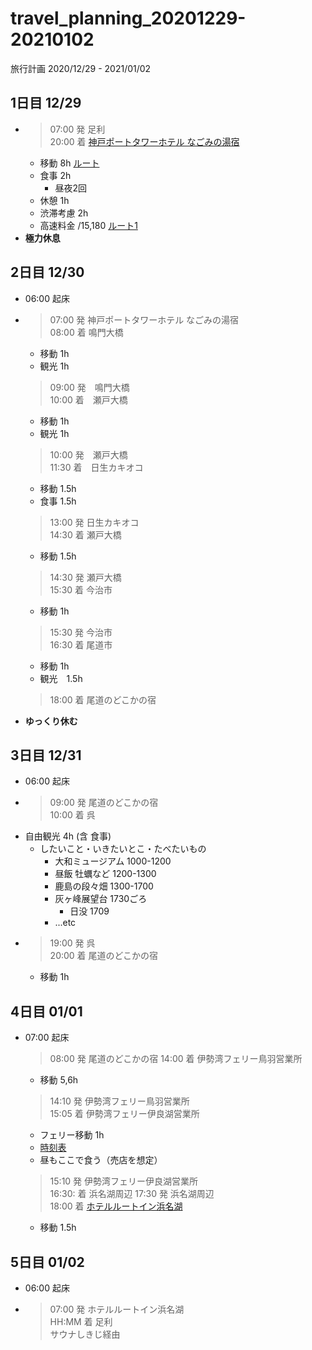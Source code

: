# travel_planning_20201229-20210102
旅行計画 2020/12/29 - 2021/01/02

## 1日目 12/29

*   > 07:00 発 足利  
    > 20:00 着 [神戸ポートタワーホテル なごみの湯宿](https://goo.gl/maps/63W3TQXXBdaomAK59)
    * 移動 8h [ルート](https://yahoo.jp/rBnnxS)
    * 食事 2h
        * 昼夜2回
    * 休憩 1h
    * 渋滞考慮 2h
    * 高速料金 /15,180 [ルート1](https://www.driveplaza.com/dp/SearchQuick?startPlaceKana=足利&arrivePlaceKana=京橋%28阪神高速%29&searchHour=7&searchMinute=0&kind=1&carType=1&priority=2&keiyuPlaceKana=&keiyuPlaceKana2=&keiyuPlaceKana3=&searchYear=2020&searchMonth=12&searchDay=29&selectickindflg=0)
*   **極力休息**

## 2日目 12/30

* 06:00 起床
*   > 07:00 発 神戸ポートタワーホテル なごみの湯宿  
    > 08:00 着 鳴門大橋
    * 移動 1h
    * 観光 1h
    > 09:00 発　鳴門大橋  
    > 10:00 着　瀬戸大橋  
    * 移動 1h  
    * 観光 1h
    > 10:00 発　瀬戸大橋  
    > 11:30 着　日生カキオコ  
    * 移動 1.5h
    * 食事 1.5h
    > 13:00 発 日生カキオコ  
    > 14:30 着 瀬戸大橋  
    * 移動 1.5h
    > 14:30 発 瀬戸大橋  
    > 15:30 着 今治市  
    * 移動 1h
    > 15:30 発 今治市  
    > 16:30 着 尾道市  
    * 移動 1h
    * 観光　1.5h
    > 18:00 着 尾道のどこかの宿
* **ゆっくり休む**

## 3日目 12/31

* 06:00 起床
*   > 09:00 発 尾道のどこかの宿  
    > 10:00 着 呉
* 自由観光 4h (含 食事)
    * したいこと・いきたいとこ・たべたいもの
        * 大和ミュージアム 1000-1200
        * 昼飯 牡蠣など 1200-1300
        * 鹿島の段々畑 1300-1700
        * 灰ヶ峰展望台 1730ごろ
            * 日没 1709
        * ...etc
*   > 19:00 発 呉  
    > 20:00 着 尾道のどこかの宿
    * 移動 1h

## 4日目 01/01

* 07:00 起床
    > 08:00 発 尾道のどこかの宿
    > 14:00 着 伊勢湾フェリー鳥羽営業所
    * 移動 5,6h
    > 14:10 発 伊勢湾フェリー鳥羽営業所  
    > 15:05 着 伊勢湾フェリー伊良湖営業所
    * フェリー移動 1h
    * [時刻表](https://www.isewanferry.co.jp/publics/index/175/#block795-40)
    * 昼もここで食う（売店を想定）
    > 15:10 発 伊勢湾フェリー伊良湖営業所  
    > 16:30: 着 浜名湖周辺
    > 17:30 発 浜名湖周辺  
    > 18:00 着 [ホテルルートイン浜名湖](https://www.route-inn.co.jp/hotel_list/shizuoka/index_hotel_id_520/)
    * 移動 1.5h

## 5日目 01/02

* 06:00 起床
*   > 07:00 発 ホテルルートイン浜名湖  
    > HH:MM 着 足利  
    > サウナしきじ経由